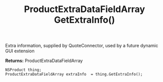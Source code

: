 ﻿---
uid: crmscript_ref_NSProduct_GetExtraInfo
title: ProductExtraDataFieldArray GetExtraInfo()
intellisense: NSProduct.GetExtraInfo
keywords: NSProduct, GetExtraInfo
so.topic: reference
---

Extra information, supplied by QuoteConnector, used by a future dynamic GUI extension

**Returns:** ProductExtraDataFieldArray


```crmscript
NSProduct thing;
ProductExtraDataFieldArray extraInfo  = thing.GetExtraInfo();
```


